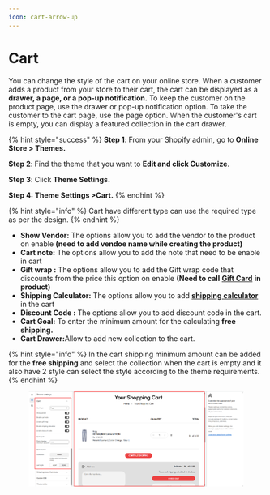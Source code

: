 ```yaml
---
icon: cart-arrow-up
---
```


# Cart

You can change the style of the cart on your online store. When a customer adds a product from your store to their cart, the cart can be displayed as a **drawer, a page, or a pop-up notification.** To keep the customer on the product page, use the drawer or pop-up notification option. To take the customer to the cart page, use the page option. When the customer's cart is empty, you can display a featured collection in the cart drawer.

{% hint style="success" %}
**Step 1**: From your Shopify admin, go to **Online Store > Themes.**

**Step 2**: Find the theme that you want to **Edit and click Customize**.

**Step 3**: Click **Theme Settings.**

**Step 4: Theme Settings >Cart.**
{% endhint %}

{% hint style="info" %}
Cart have different type can use the required type as per the design.
{% endhint %}

* **Show Vendor:** The options allow you to add the vendor to the product on enable **(need to add vendoe name while creating the product)**
* **Cart note:** The options allow you to add the note that need to be enable in cart&#x20;
* **Gift wrap :** The options allow you to add the Gift wrap code that discounts from the price this option on enable **(Need to call** [**Gift Card**](../product/gift-cards.md) **in product)**
* **Shipping Calculator:** The options allow you to add [**shipping calculator**](shipping-rates-calculator.md) in the cart
* **Discount Code :** The options allow you to add discount code in the cart.
* **Cart Goal:** To enter the minimum amount for the calculating **free shipping.**
* **Cart Drawer:**&#x41;llow to add new collection to the cart.

{% hint style="info" %}
In the cart shipping minimum amount can be added for the **free shipping** and select the collection when the cart is empty and it also have 2 style can select the style according to the theme requirements.
{% endhint %}

<figure><img src="../.gitbook/assets/caert.png" alt=""><figcaption></figcaption></figure>
